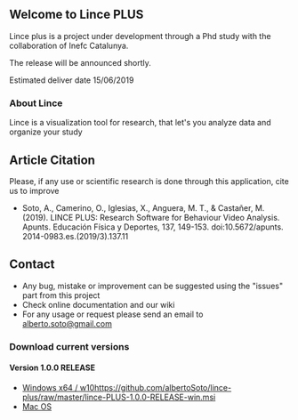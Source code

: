 ## Welcome to Lince PLUS    

Lince plus is a project under development through a Phd study with the collaboration of Inefc Catalunya.

The release will be announced shortly.

Estimated deliver date 15/06/2019

### About Lince

Lince is a visualization tool for research, that let's you analyze data and organize your study

## Article Citation

Please, if any use or scientific research is done through this application, cite us to improve

- Soto, A., Camerino, O., Iglesias, X., Anguera, M. T., & Castañer, M. (2019). LINCE PLUS: Research Software for Behaviour Video
Analysis. Apunts. Educación Física y Deportes, 137, 149-153. doi:10.5672/apunts. 2014-0983.es.(2019/3).137.11

## Contact

- Any bug, mistake or improvement can be suggested using the "issues" part from this project
- Check online documentation and our wiki 
- For any usage or request please send an email to alberto.soto@gmail.com

### Download current versions

#### Version 1.0.0 RELEASE
- [Windows x64 / w10](https://albertosoto.github.io/lince-plus/)https://github.com/albertoSoto/lince-plus/raw/master/lince-PLUS-1.0.0-RELEASE-win.msi
- [Mac OS](https://github.com/albertoSoto/lince-plus/raw/master/lince-PLUS-1.0.0-RELEASE-mac.zip)
